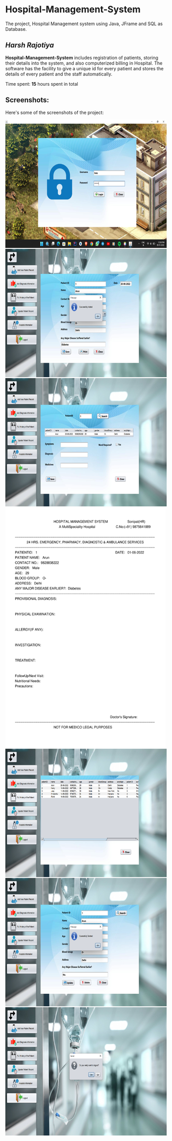 # Hospital-Management-System
The project, Hospital Management system using Java, JFrame and SQL as Database.

## *Harsh Rajotiya*

**Hospital-Management-System** includes registration of patients, storing their details into the system, and also computerized billing in Hospital. The software has the facility to give a unique id for every patient and stores the details of every patient and the staff automatically.

Time spent: **15** hours spent in total

## Screenshots:

Here's some of the screenshots of the project:

<img src='https://github.com/harsh-rajotiya/Hospital-Management-System/blob/main/Screenshot%20(493).png' width="750" height="400"/>
<img src='https://github.com/harsh-rajotiya/Hospital-Management-System/blob/main/Screenshot%20(496).png' width="750" height="400"/>
<img src='https://github.com/harsh-rajotiya/Hospital-Management-System/blob/main/Screenshot%20(497).png' width="750" height="400"/>
<img src='https://github.com/harsh-rajotiya/Hospital-Management-System/blob/main/1%20Arun-1.png' width="500" height="750"/>
<img src='https://github.com/harsh-rajotiya/Hospital-Management-System/blob/main/Screenshot%20(499).png' width="750" height="400"/>
<img src='https://github.com/harsh-rajotiya/Hospital-Management-System/blob/main/Screenshot%20(505).png' width="750" height="400"/>
<img src='https://github.com/harsh-rajotiya/Hospital-Management-System/blob/main/Screenshot%20(507).png' width="750" height="400"/>
